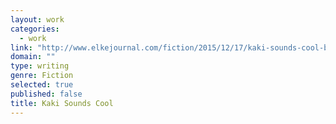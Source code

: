 ```yaml
---
layout: work
categories: 
  - work
link: "http://www.elkejournal.com/fiction/2015/12/17/kaki-sounds-cool-by-kris-hartrum"
domain: ""
type: writing
genre: Fiction
selected: true
published: false
title: Kaki Sounds Cool
---
```


